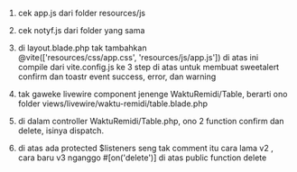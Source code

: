 1. cek app.js dari folder resources/js
2. cek notyf.js dari folder yang sama
3. di layout.blade.php tak tambahkan  
    @vite(['resources/css/app.css', 'resources/js/app.js'])
    di atas <head> ini compile dari vite.config.js
ke 3 step di atas untuk membuat sweetalert confirm dan toastr event success, error, dan warning

4. tak gaweke livewire component jenenge WaktuRemidi/Table, berarti ono folder views/livewire/waktu-remidi/table.blade.php
5. di dalam controller WaktuRemidi/Table.php, ono 2 function confirm dan delete, isinya dispatch.
6. di atas ada protected $listeners seng tak comment itu cara lama v2 , cara baru v3 nganggo #[on('delete')] di atas public function delete